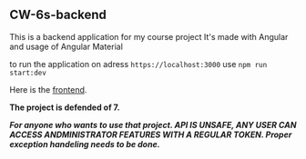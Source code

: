 ## CW-6s-backend

This is a backend application for my course project
It's made with Angular and usage of Angular Material

to run the application on adress `https://localhost:3000` use `npm run start:dev`

Here is the [frontend](https://github.com/RudakovskyS/CW-6s-frontend).

**The project is defended of 7.**

***For anyone who wants to use that project.
API IS UNSAFE, ANY USER CAN ACCESS ANDMINISTRATOR FEATURES WITH A REGULAR TOKEN.
Proper exception handeling needs to be done.***
